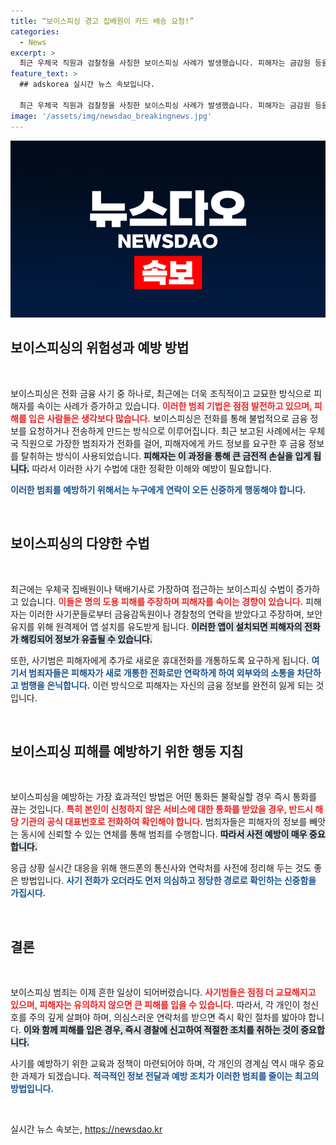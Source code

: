 ```yaml
---
title: “보이스피싱 경고 집배원이 카드 배송 요청!”
categories:
  - News
excerpt: >
  최근 우체국 직원과 검찰청을 사칭한 보이스피싱 사례가 발생했습니다. 피해자는 금감원 등을 통한 유도에 빠져 7억원을 날렸습니다. 원격제어 앱 설치로 정보 탈취와 증거 인멸이 이뤄지는 수법에 주의해야 합니다.
feature_text: >
  ## adskorea 실시간 뉴스 속보입니다.

  최근 우체국 직원과 검찰청을 사칭한 보이스피싱 사례가 발생했습니다. 피해자는 금감원 등을 통한 유도에 빠져 7억원을 날렸습니다. 원격제어 앱 설치로 정보 탈취와 증거 인멸이 이뤄지는 수법에 주의해야 합니다.
image: '/assets/img/newsdao_breakingnews.jpg'
---
```


<p><img src="/assets/img/newsdao_breakingnews.jpg" alt="adskorea 속보" /></p>

<h2 data-ke-size="size26">보이스피싱의 위험성과 예방 방법</h2>

<p data-ke-size="size16">&nbsp;</p>

<p>보이스피싱은 전화 금융 사기 중 하나로, 최근에는 더욱 조직적이고 교묘한 방식으로 피해자를 속이는 사례가 증가하고 있습니다. <b><span style="color: #ee2323;">이러한 범죄 기법은 점점 발전하고 있으며, 피해를 입은 사람들은 생각보다 많습니다.</span></b> 보이스피싱은 전화를 통해 불법적으로 금융 정보를 요청하거나 전송하게 만드는 방식으로 이루어집니다. 최근 보고된 사례에서는 우체국 직원으로 가장한 범죄자가 전화를 걸어, 피해자에게 카드 정보를 요구한 후 금융 정보를 탈취하는 방식이 사용되었습니다. <b><span style="background-color: #21538527;">피해자는 이 과정을 통해 큰 금전적 손실을 입게 됩니다.</span></b> 따라서 이러한 사기 수법에 대한 정확한 이해와 예방이 필요합니다. </p>

<p><b><span style="color: #1a5490;">이러한 범죄를 예방하기 위해서는 누구에게 연락이 오든 신중하게 행동해야 합니다.</span></b></p>

<p data-ke-size="size16">&nbsp;</p>

<h2 data-ke-size="size26">보이스피싱의 다양한 수법</h2>

<p data-ke-size="size16">&nbsp;</p>

<p>최근에는 우체국 집배원이나 택배기사로 가장하여 접근하는 보이스피싱 수법이 증가하고 있습니다. <b><span style="color: #ee2323;">이들은 명의 도용 피해를 주장하며 피해자를 속이는 경향이 있습니다.</span></b> 피해자는 이러한 사기꾼들로부터 금융감독원이나 경찰청의 연락을 받았다고 주장하며, 보안 유지를 위해 원격제어 앱 설치를 유도받게 됩니다. <b><span style="background-color: #21538527;">이러한 앱이 설치되면 피해자의 전화가 해킹되어 정보가 유출될 수 있습니다.</span></b></p>

<p>또한, 사기범은 피해자에게 추가로 새로운 휴대전화를 개통하도록 요구하게 됩니다. <b><span style="color: #1a5490;">여기서 범죄자들은 피해자가 새로 개통한 전화로만 연락하게 하여 외부와의 소통을 차단하고 범행을 은닉합니다.</span></b> 이런 방식으로 피해자는 자신의 금융 정보를 완전히 잃게 되는 것입니다. </p>

<p data-ke-size="size16">&nbsp;</p>

<h2 data-ke-size="size26">보이스피싱 피해를 예방하기 위한 행동 지침</h2>

<p data-ke-size="size16">&nbsp;</p>

<p>보이스피싱을 예방하는 가장 효과적인 방법은 어떤 통화든 불확실할 경우 즉시 통화를 끊는 것입니다. <b><span style="color: #ee2323;">특히 본인이 신청하지 않은 서비스에 대한 통화를 받았을 경우, 반드시 해당 기관의 공식 대표번호로 전화하여 확인해야 합니다.</span></b> 범죄자들은 피해자의 정보를 빼앗는 동시에 신뢰할 수 있는 연체를 통해 범죄를 수행합니다. <b><span style="background-color: #21538527;">따라서 사전 예방이 매우 중요합니다.</span></b></p>

<p>응급 상황 실시간 대응을 위해 핸드폰의 통신사와 연락처를 사전에 정리해 두는 것도 좋은 방법입니다. <b><span style="color: #1a5490;">사기 전화가 오더라도 먼저 의심하고 정당한 경로로 확인하는 신중함을 가집시다.</span></b></p>

<p data-ke-size="size16">&nbsp;</p>

<h2 data-ke-size="size26">결론</h2>

<p data-ke-size="size16">&nbsp;</p>

<p>보이스피싱 범죄는 이제 흔한 일상이 되어버렸습니다. <b><span style="color: #ee2323;">사기범들은 점점 더 교묘해지고 있으며, 피해자는 유의하지 않으면 큰 피해를 입을 수 있습니다.</span></b> 따라서, 각 개인이 청신호를 주의 깊게 살펴야 하며, 의심스러운 연락처를 받으면 즉시 확인 절차를 밟아야 합니다. <b><span style="background-color: #21538527;">이와 함께 피해를 입은 경우, 즉시 경찰에 신고하여 적절한 조치를 취하는 것이 중요합니다.</span></b></p>

<p>사기를 예방하기 위한 교육과 정책이 마련되어야 하며, 각 개인의 경계심 역시 매우 중요한 과제가 되겠습니다. <b><span style="color: #1a5490;">적극적인 정보 전달과 예방 조치가 이러한 범죄를 줄이는 최고의 방법입니다.</span></b> </p>

<p data-ke-size="size16">&nbsp;</p>
실시간 뉴스 속보는, <a href="https://newsdao.kr" rel="dofollow">https://newsdao.kr</a>


